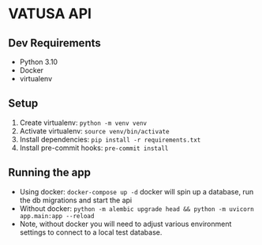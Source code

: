
# VATUSA API

## Dev Requirements
 * Python 3.10
 * Docker
 * virtualenv

## Setup
1. Create virtualenv: `python -m venv venv`
2. Activate virtualenv: `source venv/bin/activate`
3. Install dependencies: `pip install -r requirements.txt`
4. Install pre-commit hooks: `pre-commit install`

## Running the app
* Using docker: `docker-compose up -d` docker will spin up a database, run the db migrations and start the api
* Without docker: `python -m alembic upgrade head && python -m uvicorn app.main:app --reload`
* Note, without docker you will need to adjust various environment settings to connect to a local test database.
